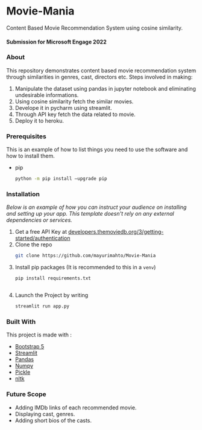 # Movie-Mania
Content Based Movie Recommendation System using cosine similarity.

#### Submission for Microsoft Engage 2022

### About
This repository demonstrates content based movie recommendation system through similarities in genres, cast, directors etc.
Steps involved in making:
1. Manipulate the dataset using pandas in jupyter notebook and eliminating undesirable informations.
2. Using cosine similarity fetch the similar movies.
3. Develope it in pycharm using streamlit.
4. Through API key fetch the data related to movie.
5. Deploy it to heroku.

### Prerequisites

This is an example of how to list things you need to use the software and how to install them.

-   pip
    ```sh
    python -m pip install –upgrade pip
    ```
    
### Installation

_Below is an example of how you can instruct your audience on installing and setting up your app. This template doesn't rely on any external dependencies or services._

1. Get a free API Key at [developers.themoviedb.org/3/getting-started/authentication](https://developers.themoviedb.org/3/getting-started/authentication)
2. Clone the repo
    ```sh
    git clone https://github.com/mayurimahto/Movie-Mania
    ```
3. Install pip packages (It is recommended to this in a `venv`)
    ```sh
    pip install requirements.txt
    ```
    ```
4. Launch the Project by writing
    ```sh
    streamlit run app.py

### Built With

This project is made with :

-   [Bootstrap 5](https://getbootstrap.com)
-   [Streamlit](https://streamlit.io/)
-   [Pandas](https://pandas.pydata.org/)
-   [Numpy](https://numpy.org/)
-   [Pickle](https://docs.python.org/3/library/pickle.html)
-   [nltk](https://www.nltk.org/)

### Future Scope
- Adding IMDb links of each recommended movie.
- Displaying cast, genres.
- Adding short bios of the casts.
